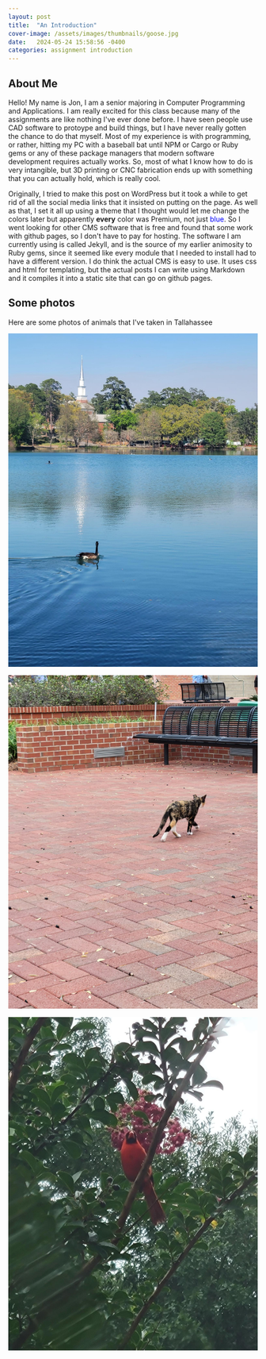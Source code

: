 ```yaml
---
layout: post
title:  "An Introduction"
cover-image: /assets/images/thumbnails/goose.jpg
date:   2024-05-24 15:58:56 -0400
categories: assignment introduction
---
```


## About Me
Hello! My name is Jon, I am a senior majoring in Computer Programming and Applications. I am really excited for this class because many of the assignments are like nothing I've ever done before. I have seen people use CAD software to protoype and build things, but I have never really gotten the chance to do that myself. Most of my experience is with programming, or rather, hitting my PC with a baseball bat until NPM or Cargo or Ruby gems or any of these package managers that modern software development requires actually works. So, most of what I know how to do is very intangible, but 3D printing or CNC fabrication ends up with something that you can actually hold, which is really cool.

Originally, I tried to make this post on WordPress but it took a while to get rid of all the social media links that it insisted on putting on the page. As well as that, I set it all up using a theme that I thought would let me change the colors later but apparently **every** color was Premium, not just <span style="color: blue">blue</span>. So I went looking for other CMS software that is free and found that some work with github pages, so I don't have to pay for hosting. The software I am currently using is called Jekyll, and is the source of my earlier animosity to Ruby gems, since it seemed like every module that I needed to install had to have a different version. I do think the actual CMS is easy to use. It uses css and html for templating, but the actual posts I can write using Markdown and it compiles it into a static site that can go on github pages.

## Some photos
Here are some photos of animals that I've taken in Tallahassee

![A photo of a goose swimming at Lake Ella](/assets/goose.jpg)

![Campus cat by the health and wellness building](/assets/cat.jpg)

![Cardinal in a tree](/assets/cardinal.jpg)
